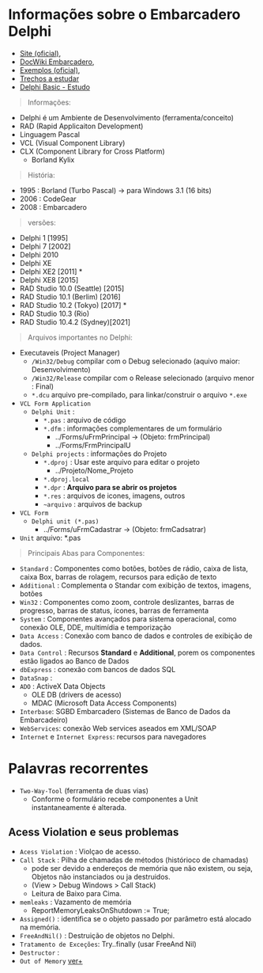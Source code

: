 # Informações sobre o Embarcadero Delphi

- [Site (oficial)](https://www.embarcadero.com/br/), 
- [DocWiki Embarcadero](http://docwiki.embarcadero.com/), 
- [Exemplos (oficial)](http://docwiki.embarcadero.com/CodeExamples/Sydney/en/Code_Examples_Index), 
- [Trechos a estudar](http://www.linhadecodigo.com.br/delphi.aspx)
- [Delphi Basic - Estudo](http://www.delphibasics.co.uk/)

> Informações:
- Delphi é um Ambiente de Desenvolvimento (ferramenta/conceito)
- RAD (Rapid Applicaiton Development)
- Linguagem Pascal
- VCL (Visual Component Library)
- CLX (Component Library for Cross Platform) 
  - Borland Kylix 

> História:
- 1995 : Borland (Turbo Pascal) -> para Windows 3.1 (16 bits)
- 2006 : CodeGear 
- 2008 : Embarcadero

> versões: 
- Delphi 1 [1995]
- Delphi 7 [2002]
- Delphi 2010
- Delphi XE
- Delphi XE2 [2011] *
- Delphi XE8 [2015]
- RAD Studio 10.0 (Seattle) [2015]
- RAD Studio 10.1 (Berlim) [2016]
- RAD Studio 10.2 (Tokyo) [2017] *
- RAD Studio 10.3 (Rio)
- RAD Studio 10.4.2 (Sydney)[2021]

> Arquivos importantes no Delphi:
- Executaveis (Project Manager)
  - `/Win32/Debug` compilar com o Debug selecionado (aquivo maior: Desenvolvimento)
  - `/Win32/Release` compilar com o Release selecionado (arquivo menor : Final)
  - `*.dcu` arquivo pre-compilado, para linkar/construir o arquivo `*.exe`
- `VCL Form Application` 
  - `Delphi Unit` : 
    - `*.pas` : arquivo de código
    - `*.dfm` : informações complementares de um formulário
      - ../Forms/uFrmPrincipal -> (Objeto: frmPrincipal)
      - ../Forms/FrmPrincipalU
  - `Delphi projects` : informações do Projeto
    - `*.dproj` : Usar este arquivo para editar o projeto
      - ../Projeto/Nome_Projeto 
    - `*.dproj.local` 
    - `*.dpr` : **Arquivo para se abrir os projetos**
    - `*.res` : arquivos de icones, imagens, outros
    - `~arquivo` : arquivos de backup
- `VCL Form `
  - `Delphi unit (*.pas)`
    -  ../Forms/uFrmCadastrar -> (Objeto: frmCadsatrar)
- `Unit` arquivo: *.pas

> Principais Abas para Componentes:
- `Standard` : Componentes como botões, botões de rádio, caixa de lista, caixa Box, barras de rolagem, recursos para edição de texto
- `Additional` : Complementa o Standar com exibição  de  textos,  imagens, botões
- `Win32` : Componentes como zoom, controle deslizantes, barras de progresso, barras de status, ícones, barras de ferramenta
- `System` : Componentes avançados para sistema operacional, como conexão OLE, DDE, multimídia e temporização
- `Data Access` : Conexão com banco de dados e controles de exibição de dados.
- `Data Control` :  Recursos **Standard** e **Additional**, porem os componentes estão ligados ao Banco de Dados
- `dbExpress` : conexão  com  bancos  de  dados  SQL
- `DataSnap` :
- `ADO` : ActiveX Data Objects
  - OLE DB (drivers  de  acesso) 
  - MDAC (Microsoft  Data  Access  Components)
- `Interbase`: SGBD Embarcadero (Sistemas de Banco de Dados da Embarcadeiro)
- `WebServices`: conexão Web services aseados em XML/SOAP
- `Internet` e `Internet Express`: recursos para navegadores

# Palavras recorrentes
- `Two-Way-Tool` (ferramenta de duas vias)
  - Conforme  o  formulário  recebe  componentes  a  Unit  instantaneamente  é  alterada. 

## Acess Violation e seus problemas
- `Acess Violation` : Violçao de acesso.
- `Call Stack` : Pilha de chamadas de métodos (histórioco de chamadas) 
  - pode ser devido a endereços de memória que não existem, ou seja, Objetos não instanciados ou ja destruidos.
  - (View > Debug Windows > Call Stack)
  - Leitura de Baixo para Cima.
- `memleaks` : Vazamento de memória
  - ReportMemoryLeaksOnShutdown := True;
- `Assigned()` : identifica se o objeto passado por parâmetro está alocado na memória.
- `FreeAndNil()` : Destruição de objetos no Delphi.
- `Tratamento de Exceções`: Try..finally (usar FreeAnd Nil)
- `Destructor` : 
- `Out of Memory`
[ver+](https://www.andrecelestino.com/delphi-access-violation-o-que-fazer/)
